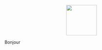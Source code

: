 <div id="header" align="center">
  <img src="[https://media.giphy.com/media/M9gbBd9nbDrOTu1Mqx/giphy.gif](https://media.giphy.com/media/EauwThrXwq0EWngOcT/giphy.gif)https://media.giphy.com/media/EauwThrXwq0EWngOcT/giphy.gif" width="100"/>
</div>

Bonjour
